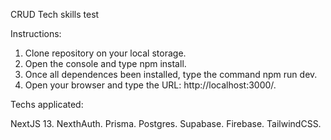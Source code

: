 CRUD Tech skills test 

Instructions:

1. Clone repository on your local storage.
2. Open the console and type npm install.
3. Once all dependences been installed, type the command npm run dev.
4. Open your browser and type the URL: http://localhost:3000/.

Techs applicated:

NextJS 13.
NexthAuth.
Prisma.
Postgres.
Supabase.
Firebase.
TailwindCSS.

   
